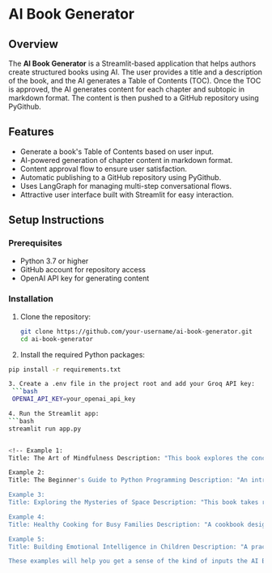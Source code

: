 # AI Book Generator

## Overview
The **AI Book Generator** is a Streamlit-based application that helps authors create structured books using AI. The user provides a title and a description of the book, and the AI generates a Table of Contents (TOC). Once the TOC is approved, the AI generates content for each chapter and subtopic in markdown format. The content is then pushed to a GitHub repository using PyGithub.

## Features
- Generate a book's Table of Contents based on user input.
- AI-powered generation of chapter content in markdown format.
- Content approval flow to ensure user satisfaction.
- Automatic publishing to a GitHub repository using PyGithub.
- Uses LangGraph for managing multi-step conversational flows.
- Attractive user interface built with Streamlit for easy interaction.

## Setup Instructions

### Prerequisites
- Python 3.7 or higher
- GitHub account for repository access
- OpenAI API key for generating content

### Installation
1. Clone the repository:
   ```bash
   git clone https://github.com/your-username/ai-book-generator.git
   cd ai-book-generator

2. Install the required Python packages:
  ```bash
  pip install -r requirements.txt

3. Create a .env file in the project root and add your Groq API key:
   ```bash
   OPENAI_API_KEY=your_openai_api_key

4. Run the Streamlit app:
  ```bash 
  streamlit run app.py


<!-- Example 1:
Title: The Art of Mindfulness Description: "This book explores the concept of mindfulness and its importance in today's fast-paced world. It covers techniques for meditation, mindful living, and how to incorporate mindfulness into everyday routines to achieve a balanced and peaceful life. The book includes practical exercises and real-life examples."

Example 2:
Title: The Beginner's Guide to Python Programming Description: "An introductory guide designed for new programmers, this book covers the basics of Python programming, including variables, loops, functions, and data structures. Each chapter is filled with hands-on examples, exercises, and tips for building practical Python applications. The goal is to help readers build a strong foundation in Python and prepare them for more advanced programming challenges."

Example 3:
Title: Exploring the Mysteries of Space Description: "This book takes readers on a journey through the cosmos, exploring the planets, stars, and galaxies that make up our universe. It delves into the history of space exploration, the latest discoveries in astronomy, and theories about the origins of the universe. Ideal for space enthusiasts, it blends scientific information with engaging storytelling."

Example 4:
Title: Healthy Cooking for Busy Families Description: "A cookbook designed for families who want to eat healthy but are short on time. It features quick and easy recipes, tips for meal planning, and strategies for balancing nutrition with a busy lifestyle. The book includes breakfast, lunch, dinner, and snack options, all made with wholesome ingredients and minimal prep time."

Example 5:
Title: Building Emotional Intelligence in Children Description: "A practical guide for parents and educators, this book focuses on helping children understand and manage their emotions. It discusses the importance of emotional intelligence for success in life and provides strategies for fostering empathy, resilience, and effective communication skills. The book also includes activities that parents can do with their children to strengthen emotional awareness."

These examples will help you get a sense of the kind of inputs the AI Book Generator can process to create a detailed table of contents and chapters. Feel free to modify these examples to suit your needs. -->





